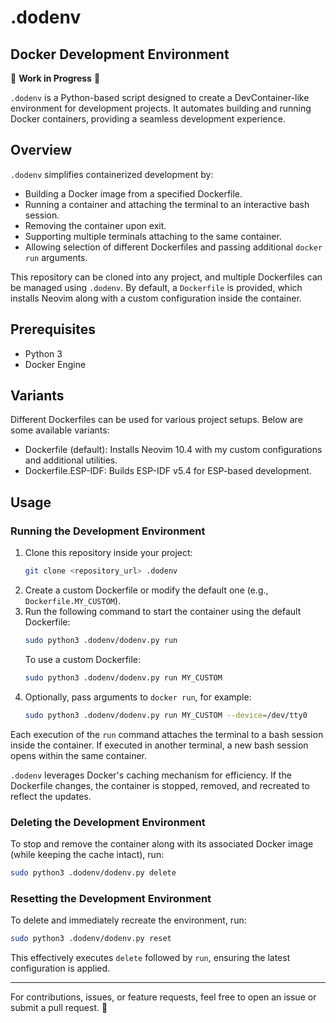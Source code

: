 # .dodenv

## Docker Development Environment

🚧 **Work in Progress** 🚧

`.dodenv` is a Python-based script designed to create a DevContainer-like environment for 
development projects. It automates building and running Docker containers, providing a 
seamless development experience.

## Overview

`.dodenv` simplifies containerized development by:

- Building a Docker image from a specified Dockerfile.
- Running a container and attaching the terminal to an interactive bash session.
- Removing the container upon exit.
- Supporting multiple terminals attaching to the same container.
- Allowing selection of different Dockerfiles and passing additional `docker run` arguments.

This repository can be cloned into any project, and multiple Dockerfiles can be managed 
using `.dodenv`. By default, a `Dockerfile` is provided, which installs Neovim along with 
a custom configuration inside the container.

## Prerequisites

- Python 3
- Docker Engine

## Variants

Different Dockerfiles can be used for various project setups. Below are some available variants:

- Dockerfile (default): Installs Neovim 10.4 with my custom configurations and additional utilities.
- Dockerfile.ESP-IDF: Builds ESP-IDF v5.4 for ESP-based development.

## Usage

### Running the Development Environment

1. Clone this repository inside your project:
   ```sh
   git clone <repository_url> .dodenv
   ```
2. Create a custom Dockerfile or modify the default one (e.g., `Dockerfile.MY_CUSTOM`).
3. Run the following command to start the container using the default Dockerfile:
   ```sh
   sudo python3 .dodenv/dodenv.py run
   ```
   To use a custom Dockerfile:
   ```sh
   sudo python3 .dodenv/dodenv.py run MY_CUSTOM
   ```
4. Optionally, pass arguments to `docker run`, for example:
   ```sh
   sudo python3 .dodenv/dodenv.py run MY_CUSTOM --device=/dev/tty0
   ```

Each execution of the `run` command attaches the terminal to a bash session inside the container. 
If executed in another terminal, a new bash session opens within the same container.

`.dodenv` leverages Docker's caching mechanism for efficiency. If the Dockerfile changes, the 
container is stopped, removed, and recreated to reflect the updates.

### Deleting the Development Environment

To stop and remove the container along with its associated Docker image (while keeping the cache 
intact), run:

```sh
sudo python3 .dodenv/dodenv.py delete
```

### Resetting the Development Environment

To delete and immediately recreate the environment, run:

```sh
sudo python3 .dodenv/dodenv.py reset
```

This effectively executes `delete` followed by `run`, ensuring the latest configuration is applied.

---

For contributions, issues, or feature requests, feel free to open an issue or submit a pull request. 🚀


